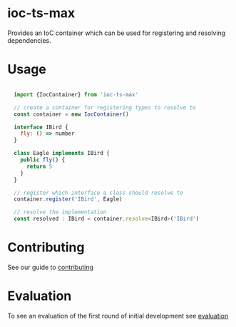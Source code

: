 # ioc-ts-max

Provides an IoC container which can be used for registering and resolving dependencies.

# Usage

```js

  import {IocContainer} from 'ioc-ts-max'

  // create a container for registering types to resolve to
  const container = new IocContainer()

  interface IBird {
    fly: () => number
  }

  class Eagle implements IBird {
    public fly() {
      return 5
    }
  }

  // register which interface a class should resolve to
  container.register('IBird', Eagle)

  // resolve the implementation
  const resolved : IBird = container.resolve<IBird>('IBird')

```

# Contributing

See our guide to [contributing](.github/CONTRIBUTING.md)

# Evaluation

To see an evaluation of the first round of initial development see [evaluation](EVALUATION.md)
